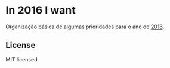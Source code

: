In 2016 I want
===========

Organização básica de algumas prioridades para o ano de [2016](http://ftonato.github.io/in-2016-i-want/).

## License
MIT licensed.
